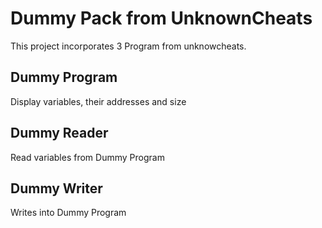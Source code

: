 # Dummy Pack from UnknownCheats
This project incorporates 3 Program from unknowcheats.

## Dummy Program
Display variables, their addresses and size

## Dummy Reader
Read variables from Dummy Program

## Dummy Writer
Writes into Dummy Program
